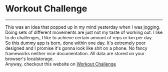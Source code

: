 # Workout Challenge

---

This was an idea that popped up in my mind yesterday when I was jogging.
<br>
Doing sets of different movements are just not my taste of working out. I like to do challenges, I like to achieve certain amount of reps or km per day.
<br>
So this dummy app is born, done within one day. It's extremely poor designed and I promise it's gonna look like shit on a phone. No fancy frameworks neither nice documentation. All data are stored on your browser's localstorage.
<br>
Anyway, checkout this website on [Workout Challenge](https://workout-challenge.vercel.app/)